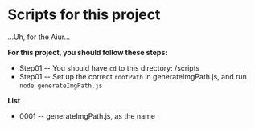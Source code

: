 # Scripts for this project

...Uh, for the Aiur...

**For this project, you should follow these steps:**

* Step01 -- You should have <code>cd</code> to this directory: /scripts
* Step01 -- Set up the correct <code>rootPath</code> in generateImgPath.js, and run <code>node generateImgPath.js</code> 


**List**

* 0001 -- generateImgPath.js, as the name 
